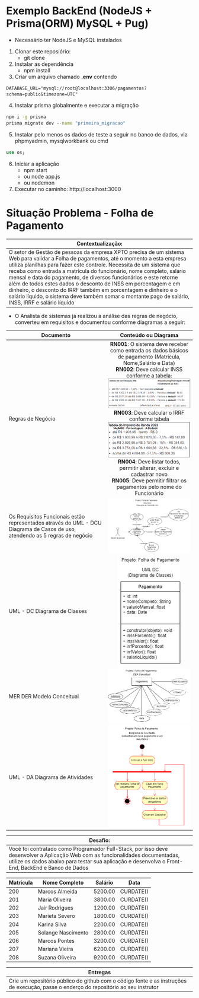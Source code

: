# Exemplo BackEnd (NodeJS + Prisma(ORM) MySQL + Pug)
* Necessário ter NodeJS e MySQL instalados
1. Clonar este reposiório:
    - git clone
2. Instalar as dependência
    - npm install
3. Criar um arquivo chamado **.env** contendo
```env
DATABASE_URL="mysql://root@localhost:3306/pagamentos?schema=public&timezone=UTC"
```
4. Instalar prisma globalmente e executar a migração
```cmd
npm i -g prisma
prisma migrate dev --name "primeira_migracao"
```
5. Instalar pelo menos os dados de teste a seguir no banco de dados, via phpmyadmin, mysqlworkbank ou cmd
```sql
use os;

```
6. Iniciar a aplicação
    - npm start
    - ou node app.js
    - ou nodemon
7. Executar no caminho: http://localhost:3000<br>

# Situação Problema - Folha de Pagamento

|Contextualização:|
|-|
|O setor de Gestão de pessoas da empresa XPTO precisa de um sistema Web para validar a Folha de pagamentos, até o momento a esta empresa utiliza planilhas para fazer este controle. Necessita de um sistema que receba como entrada a matrícula do funcionário, nome completo, salário mensal e data do pagamento, de diversos funcionários  e este retorne além de todos estes dados o desconto de INSS em porcentagem e em dinheiro, o desconto do IRRF também em porcentagem e dinheiro e o salário líquido, o sistema deve também somar o montante pago de salário, INSS, IRRF e salário líquido|

- O Analista de sistemas já realizou a análise das regras de negócio, converteu em requisitos e documentou conforme diagramas a seguir:

|Documento|Conteúdo ou Diagrama|
|-|:-:|
|Regras de Negócio| **RN001**: O sistema deve receber como entrada os dados básicos de pagamento (Matrícula, Nome,Salário e Data)<br> **RN002**: Deve calcular INSS conforme a tabela:<br>![Tabela INSS](./docs/tabela-inss.png)<br> **RN003**: Deve calcular o IRRF conforme tabela<br>![Tabela IRRF](./docs/tabela-irrf.png)<br> **RN004**: Deve listar todos, permitir alterar, excluir e cadastrar novo<br> **RN005**: Deve permitir filtrar os pagamentos pelo nome do Funcionário|
|Os Requisitos Funcionais estão representados através do UML - DCU Diagrama de Casos de uso, atendendo as 5 regras de negócio|![CDU](./docs/uml-dcu.png)|
|UML - DC Diagrama de Classes|![Tabela INSS](./docs/uml-dc.png)|
|MER DER Modelo Conceitual|![Tabela INSS](./docs/der-conceitual.png)|
|UML - DA Diagrama de Atividades|![Tabela INSS](./docs/uml-da.png)|

|Desafio:|
|-|
|Você foi contratado como Programador Full-Stack, por isso deve desenvolver a Aplicação Web com as funcionalidades documentadas, utilize os dados abaixo para testar sua aplicação e desenvolva o Front-End, BackEnd e Banco de Dados|

|Matricula|Nome Completo|Salário|Data|
|-|-|-|-|
|200|Marcos Almeida|5200.00|CURDATE()|
|201|Maria Oliveira|3800.00|CURDATE()|
|202|Jair Rodrigues|1200.00|CURDATE()|
|203|Marieta Severo|1800.00|CURDATE()|
|204|Karina Silva|2200.00|CURDATE()|
|205|Solange Nascimento|2800.00|CURDATE()|
|206|Marcos Pontes|3200.00|CURDATE()|
|207|Mariana Vieira|6200.00|CURDATE()|
|208|Suzana Oliveira|9200.00|CURDATE()|

|Entregas|
|-|
|Crie um repositório público do github com o código fonte e as instruções de execução, passe o enderço do repositório ao seu instrutor|